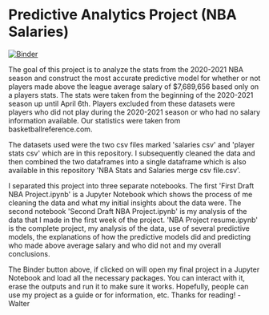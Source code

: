 # Predictive Analytics Project (NBA Salaries)

[![Binder](https://mybinder.org/badge_logo.svg)](https://mybinder.org/v2/gh/wallywanderlust/Week-6-7-NBA-Salaries-Project/main?filepath=nbaproject%20resume.ipynb)

The goal of this project is to analyze the stats from the 2020-2021 NBA season and construct the most accurate predictive model for whether or not players made above the league average salary of $7,689,656 based only on a players stats. The stats were taken from the beginning of the 2020-2021 season up until April 6th. Players excluded from these datasets were players who did not play during the 2020-2021 season or who had no salary information available. Our statistics were taken from basketballreference.com.

The datasets used were the two csv files marked 'salaries csv' and 'player stats csv' which are in this repository. I subsequently cleaned the data and then combined the two dataframes into a single dataframe which is also available in this repository 'NBA Stats and Salaries merge csv file.csv'.

I separated this project into three separate notebooks. The first 'First Draft NBA Project.ipynb' is a Jupyter Notebook which shows the process of me cleaning the data and what my initial insights about the data were. The second notebook 'Second Draft NBA Project.ipynb' is my analysis of the data that I made in the first week of the project. 'NBA Project resume.ipynb' is the complete project, my analysis of the data, use of several predictive models, the explanations of how the predictive models did and predicting who made above average salary and who did not and my overall conclusions.

The Binder button above, if clicked on will open my final project in a Jupyter Notebook and load all the necessary packages. You can interact with it, erase the outputs and run it to make sure it works. Hopefully, people can use my project as a guide or for information, etc. Thanks for reading! -Walter
